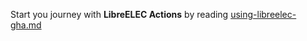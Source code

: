 Start you journey with **LibreELEC Actions** by reading [using-libreelec-gha.md](using-libreelec-gha.md)
